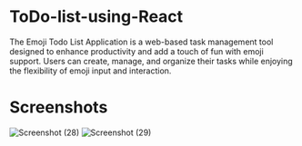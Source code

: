 # ToDo-list-using-React
The Emoji Todo List Application is a web-based task management tool designed to enhance productivity and add a touch of fun with emoji support. Users can create, manage, and organize their tasks while enjoying the flexibility of emoji input and interaction.
# Screenshots 
![Screenshot (28)](https://github.com/BishwanathKumarPanda/Hotel-Reservation-System/assets/138992024/2185d50a-785c-43d2-a025-6110a47240fb)
![Screenshot (29)](https://github.com/BishwanathKumarPanda/Hotel-Reservation-System/assets/138992024/0446841d-7e41-4684-8e32-6da7ccb9f435)

